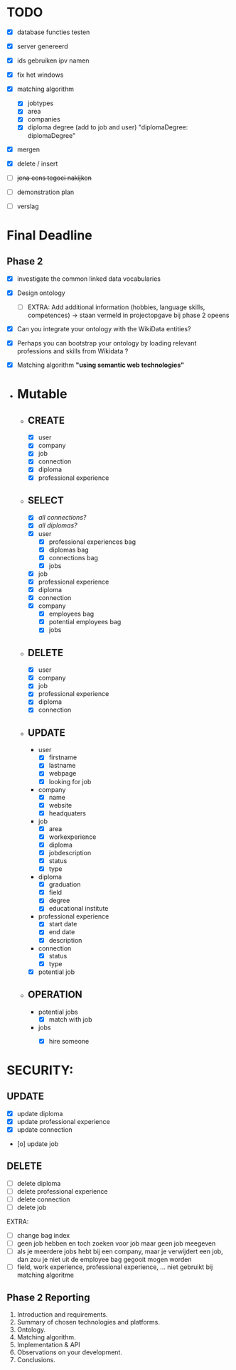 # TODO

- [x] database functies testen
- [x] server genereerd 
- [x] ids gebruiken ipv namen
- [x] fix het windows
- [x] matching algorithm 
  - [x] jobtypes
  - [x] area
  - [x] companies
  - [x] diploma degree (add to job and user) "diplomaDegree: diplomaDegree"
- [x] mergen
- [x] delete / insert
- [ ] <s>jena eens tegoei nakijken</s>
- [ ] demonstration plan
- [ ] verslag


# Final Deadline
## Phase 2 
- [x] investigate the common linked data vocabularies
- [x] Design ontology
  - [ ] EXTRA: Add additional information (hobbies, language skills, competences) -> staan vermeld in projectopgave bij phase 2 opeens
- [x] Can you integrate your ontology with the WikiData entities? 
- [x] Perhaps you can bootstrap your ontology by loading relevant professions and skills from Wikidata ?
- [x] Matching algorithm
    **"using semantic web technologies"**


- # Mutable
  - ## CREATE
    - [x] user
    - [x] company
    - [x] job
    - [x] connection
    - [x] diploma
    - [x] professional experience 
  - ## SELECT
    - [x] *all connections?*
    - [x] *all diplomas?*
    - [x] user
      - [x] professional experiences bag
      - [x] diplomas bag
      - [x] connections bag
      - [x] jobs
    - [x] job
    - [x] professional experience
    - [x] diploma
    - [x] connection
    - [x] company
      - [x] employees bag
      - [x] potential employees bag
      - [x] jobs
  - ## DELETE
    - [x] user
    - [x] company
    - [x] job
    - [x] professional experience
    - [x] diploma
    - [x] connection 
  - ## UPDATE
    - user
      - [x] firstname
      - [x] lastname
      - [x] webpage
      - [x] looking for job
    - company
      - [x] name
      - [x] website
      - [x] headquaters
    - job
      - [x] area
      - [x] workexperience
      - [x] diploma
      - [x] jobdescription
      - [x] status
      - [x] type
    - diploma
      - [x] graduation
      - [x] field
      - [x] degree
      - [x] educational institute
    - professional experience
      - [x] start date
      - [x] end date
      - [x] description
    - connection
      - [x] status
      - [x] type
    - [x] potential job 
  - ## OPERATION
    - potential jobs
      - [x] match with job
    - jobs
      - [x] hire someone


# SECURITY:
## UPDATE
- [x] update diploma
- [x] update professional experience
- [x] update connection
- [o] update job
## DELETE
- [ ] delete diploma
- [ ] delete professional experience
- [ ] delete connection
- [ ] delete job

EXTRA:
- [ ] change bag index
- [ ] geen job hebben en toch zoeken voor job maar geen job meegeven
- [ ] als je meerdere jobs hebt bij een company, maar je verwijdert een job, dan zou je niet uit de employee bag gegooit mogen worden
- [ ] field, work experience, professional experience, ... niet gebruikt bij matching algoritme

## Phase 2 Reporting
1. Introduction and requirements.
2. Summary of chosen technologies and platforms.
3. Ontology.
4. Matching algorithm.
5. Implementation & API
6. Observations on your development.
7. Conclusions.